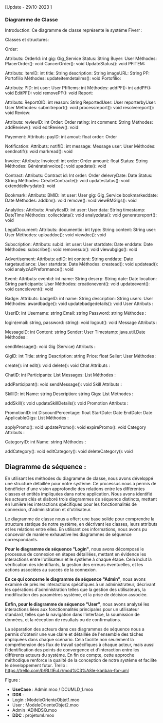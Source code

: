 
[Update - 29/10-2023 ]


### Diagramme de Classe


Introduction:
Ce diagramme de classe représente le systéme Fiverr :

Classes et structures:

Order:

Attributs:
OrderId: int
gig: Gig_Service
Status: String
Buyer: User
Méthodes:
PlacerOrder(): void
CancerOrder(): void
UpdateStatus(): void
PFITEM:

Attributs:
itemID: int
title: String
description: String
imageURL: String
PF: Portofilio
Méthodes:
updateitemdetailms(): void
Portofilio:

Attributs:
PID: int
user: User
Pfiftems: int
Méthodes:
addPF(): int
addPF(): void
EditPF(): void
removePF(): void
Report:

Attributs:
ReportOID: int
reason: String
ReportedUser: User
reporterbyUser: User
Méthodes:
submitreport(): void
processreport(): void
resolvereport(): void
Review:

Attributs:
reviewID: int
Order: Order
rating: int
comment: String
Méthodes:
addReview(): void
editReview(): void

Payement:
Attributs:
payID: int
amout: float
order: Order

Notification:
Attributs:
notifID: int
message: Message
user: User
Méthodes:
sendnotif(): void
markread(): void

Invoice:
Attributs:
Invoiced: int
order: Order
amount: float
Status: String
Méthodes:
GénérateInvoice(): void
upadate(): void

Contract:
Attributs:
Contract id: Int
order: Order
delevryDate: Date
Status: String
Méthodes:
CreateContracte(): void
updatestatus(): void
extenddelivrydate(): void

Bookmark:
Attributs:
BMID: int
user: User
gig: Gig_Service
bookmarkeddate: Date
Méthodes:
addbm(): void
remove(): void
viewBMGigs(): void

Analytics:
Attributs:
AnalyticsID: int
user: User
data: String
timestamp: DateTime
Méthodes:
collectdata(): void
analyzdata(): void
generatereport(): void

LegalDocument:
Attributs:
documentid: int
type: String
content: String
user: User
Méthodes:
uploaddoc(): void
viewdoc(): void

Subscription:
Attributs:
subid: int
user: User
startdate: Date
enddate: Date
Méthodes:
subscribe(): void
removesub(): void
viewubgigs(): void

Advertisement:
Attributs:
adID: int
content: String
enddate: Date
targetaudiance: User
startdate: Date
Méthodes:
createad(): void
updatead(): void
analyzAdPreformance(): void

Event:
Attributs:
eventid: int
name: String
descrp: String
date: Date
location: String
participants: User
Méthodes:
creationevent(): void
updateevent(): void
cancelevent(): void

Badge:
Attributs:
badgeID: int
name: String
description: String
users: User
Méthodes:
awardbadge(): void
updatebadgedetails(): void
User
Attributs :

UserID: int
Username: string
Email: string
Password: string
Méthodes :

login(email: string, password: string): void
logout(): void
Message
Attributs :

MessageID: int
Content: string
Sender: User
Timestamp: java.util.Date
Méthodes :

sendMessage(): void
Gig (Service)
Attributs :

GigID: int
Title: string
Description: string
Price: float
Seller: User
Méthodes :

create(): int
edit(): void
delete(): void
Chat
Attributs :

ChatID: int
Participants: List<User>
Messages: List<Message>
Méthodes :

addParticipant(): void
sendMessage(): void
Skill
Attributs :

SkillID: int
Name: string
Description: string
Gigs: List<Gig>
Méthodes :

addSkill(): void
updateSkillDetails(): void
Promotion
Attributs :

PromotionID: int
DiscountPercentage: float
StartDate: Date
EndDate: Date
ApplicableGigs: List<Gig>
Méthodes :

applyPromo(): void
updatePromo(): void
expirePromo(): void
Category
Attributs :

CategoryID: int
Name: string
Méthodes :

addCategory(): void
editCategory(): void
deleteCategory(): void
## Diagramme de séquence : 

En utilisant les méthodes du diagramme de classe, nous avons développé une structure détaillée pour notre système. Ce processus nous a permis de bénéficier d'une vision approfondie des relations entre les différentes classes et entités impliquées dans notre application. Nous avons identifié les acteurs clés et élaboré trois diagrammes de séquence distincts, mettant en lumière les interactions spécifiques pour les fonctionnalités de connexion, d'administration et d'utilisateur.

Le diagramme de classe nous a offert une base solide pour comprendre la structure statique de notre système, en décrivant les classes, leurs attributs et les relations entre elles. En utilisant ces informations, nous avons pu concevoir de manière exhaustive les diagrammes de séquence correspondants.

**Pour le diagramme de séquence "Login"**, nous avons décomposé le processus de connexion en étapes détaillées, mettant en évidence les interactions entre l'utilisateur et le système à chaque étape. Cela inclut la vérification des identifiants, la gestion des erreurs éventuelles, et les actions associées au succès de la connexion.

**En ce qui concerne le diagramme de séquence "Admin"**, nous avons examiné de près les interactions spécifiques à un administrateur, décrivant les opérations d'administration telles que la gestion des utilisateurs, la modification des paramètres système, et la prise de décision associée.

**Enfin, pour le diagramme de séquence "User"**, nous avons analysé les interactions liées aux fonctionnalités principales pour un utilisateur standard, telles que la navigation dans l'interface, la soumission de données, et la réception de résultats ou de confirmations.

La séparation des acteurs dans ces diagrammes de séquence nous a permis d'obtenir une vue claire et détaillée de l'ensemble des tâches impliquées dans chaque scénario. Cela facilite non seulement la compréhension des flux de travail spécifiques à chaque acteur, mais aussi l'identification des points de convergence et d'interaction entre les différents acteurs du système. En fin de compte, cette approche méthodique renforce la qualité de la conception de notre système et facilite le développement futur.
   Trello : https://trello.com/b/RLtIEuLr/mod%C3%A8le-kanban-for-uml


 


 
Figure : 
- **UseCase** : Admin.moo / DCUMLD_1.moo
- **DDS** : 
- Login : ModeleOrienteObjet1.moo
- User : ModeleOrienteObjet2.moo
- Admin :ADINDSQ.moo
- **DDC** : projetuml.moo



